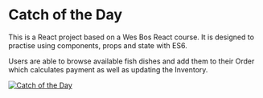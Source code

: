 # Catch of the Day
This is a React project based on a Wes Bos React course. It is designed to practise using components, props and state with ES6.

Users are able to browse available fish dishes and add them to their Order which calculates payment as well as updating the Inventory. 

[![Catch of the Day](https://imgur.com/O2r2Q3J.png
)](https://youtu.be/8ol9j6zLeKQ "Catch of the Day: A ReactJS app")
